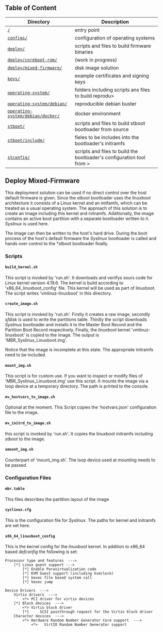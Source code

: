 ## Table of Content
Directory | Description
------------ | -------------
[`/`](../../README.md#scripts) | entry point
[`configs/`](../../configs/README.md#configs) | configuration of operating systems
[`deploy/`](../README.md#deploy) | scripts and files to build firmware binaries
[`deploy/coreboot-rom/`](../coreboot-rom/README.md#deploy-coreboot-rom) | (work in progress)
[`deploy/mixed-firmware/`](README.md#deploy-mixed-firmware) | disk image solution
[`keys/`](../../keys/README.md#keys) | example certificates and signing keys
[`operating-system/`](../../operating-system/README.md#operating-system) | folders including scripts ans files to build reprodu>
[`operating-system/debian/`](../../operating-system/debian/README.md#operating-system-debian) | reproducible debian buster
[`operating-system/debian/docker/`](../../operating-system/debian/docker/README.md#operating-system-debian-docker) | docker environment
[`stboot/`](../../stboot/README.md#stboot) | scripts and files to build stboot bootloader from source
[`stboot/include/`](../../stboot/include/README.md#stboot-include) | fieles to be includes into the bootloader's initramfs
[`stconfig/`](../../stconfig/README.md#stconfig) | scripts and files to build the bootloader's configuration tool from >

## Deploy Mixed-Firmware
This deployment solution can be used if no direct control over the host default firmware is given. Since the *stboot* bootloader uses the *linuxboot* architecture it consists of a Linux kernel and an initfamfs, which can be treated as a usual operating system. The approach of this solution is to create an image including this kernel and initramfs. Additionally, the image contains an active boot partition with a separate bootloader written to it. *Syslinux* is used here.

The image can then be written to the host's hard drive. During the boot process of the host's default firmware the *Syslinux* bootloader is called and hands over control to the *stboot bootloader finally.

### Scripts
#### `build_kernel.sh`
This script is invoked by 'run.sh'. It downloads and veriifys sours code for Linux kernel version 4.19.6. The kernel is build according to 'x86_64_linuxboot_config' file. This kernel will be used as part of linuxboot. The script writes 'vmlinuz-linuxboot' in this directory.

#### `create_image.sh`
This script is invoked by 'run.sh'. Firstly it creates a raw image, secondly *sfdisk* is used to write the partitions table. Thirdly the script downloads *Syslinux* bootloader and installs it to the Master Boot Record and the Partition Boot Record respectively. Finally, the *linuxboot* kernel 'vmlinuz-linuxboot' is copied to the image. The output is 'MBR_Syslinux_Linuxboot.img'.

Notice that the image is incomplete at this state. The appropriate initramfs need to be included.

#### `mount_img.sh`
This script is for custom use. If you want to inspect or modify files of 'MBR_Syslinux_Linuxboot.img' use this script. It mounts the image via a loop device at a temporary directory. The path is printed to the console.

#### `mv_hostvars_to_image.sh`
Optional at the moment. This Script copies the 'hostvars.json' configuration file to the image.

#### `mv_initrd_to_image.sh`
this script is invoked by 'run.sh'. It copies the linuxboot initramfs including *stboot* to the image.

#### `umount_img.sh`
Counterpart of 'mount_img.sh'. The loop device used at mounting needs to be passed.

### Configuration Files
#### `mbr.table`
This files describes the partition layout of the image

#### `syslinux.cfg`
This is the configuration file for *Syslinux*. The paths for kernel and initramfs are set here.

#### `x86_64_linuxboot_config`
This is the kernel config for the *linuxboot* kernel. In addition to x86_64 based *defconfig* the following is set:
```
Processor type and features  --->
    [*] Linux guest support --->
        [*] Enable Paravirtualization code
        [*] KVM Guest support (including kvmclock)
        [*] kexec file based system call
        [*] kexec jump     

Device Drivers  --->
    Virtio drivers  --->
        <*> PCI driver for virtio devices
    [*] Block devices  --->
        <*> Virtio block driver
        [*]     SCSI passthrough request for the Virtio block driver 
    Character devices  --->
        <*> Hardware Random Number Generator Core support  --->
            <*>   VirtIO Random Number Generator support
```
